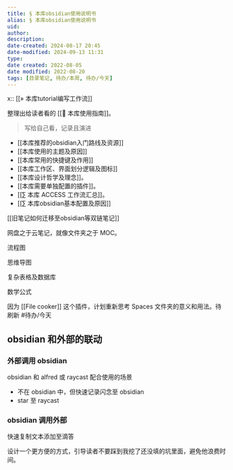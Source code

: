 ```yaml
---
title: § 本库obsidian使用说明书
alias: § 本库obsidian使用说明书
uid: 
author: 
description: 
date-created: 2024-08-17 20:45
date-modified: 2024-09-13 11:31
type: 
date created: 2022-08-05
date modified: 2022-08-20
tags: [目录笔记, 待办/本周, 待办/今天]
---
```


x:: [[» 本库tutorial编写工作流]]

整理出给读者看的 [[🧰 本库使用指南]]。

> 写给自己看，记录且演进

- [[本库推荐的obsidian入门路线及资源]]
- [[本库使用的主题及原因]]
- [[本库常用的快捷键及作用]]
- [[本库工作区、界面划分逻辑及图标]]
- [[本库设计哲学及理念]]。
- [[本库需要单独配置的插件]]。
- [[∑ 本库 ACCESS 工作流汇总]]。
- [[∑ 本库obsidian基本配置及原因]]

[[旧笔记如何迁移至obsidian等双链笔记]]

网盘之于云笔记，就像文件夹之于 MOC。

流程图

思维导图

复杂表格及数据库

数学公式

因为 [[File cooker]] 这个插件，计划重新思考 Spaces 文件夹的意义和用法。待刷新 #待办/今天

## obsidian 和外部的联动

### 外部调用 obsidian

obsidian 和 alfred 或 raycast 配合使用的场景

- 不在 obsidian 中，但快速记录闪念至 obsidian
- star 至 raycast

### obsidian 调用外部

快速复制文本添加至滴答

设计一个更方便的方式，引导读者不要踩到我挖了还没填的坑里面，避免他浪费时间。
